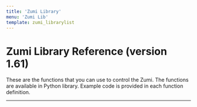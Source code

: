 ```yaml
---
title: 'Zumi Library'
menu: 'Zumi Lib'
template: zumi_librarylist
---
```


# Zumi Library Reference (version 1.61)

These are the functions that you can use to control the Zumi.  The functions are available in Python library.  Example code is provided in each function definition.

---